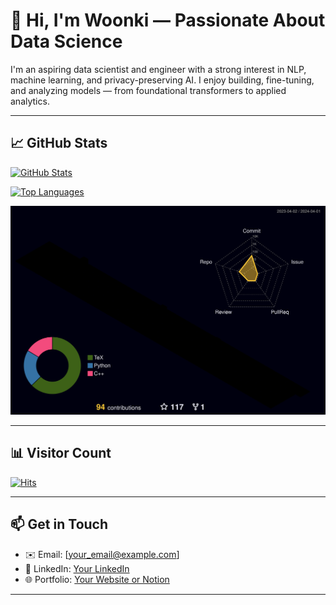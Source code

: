 # 👋 Hi, I'm Woonki — Passionate About Data Science

I'm an aspiring data scientist and engineer with a strong interest in NLP, machine learning, and privacy-preserving AI. I enjoy building, fine-tuning, and analyzing models — from foundational transformers to applied analytics.

---

## 📈 GitHub Stats

[![GitHub Stats](https://github-readme-stats.vercel.app/api?username=woonki94&show_icons=true&theme=dracula&cache_seconds=1800)](https://github.com/anuraghazra/github-readme-stats)

[![Top Languages](https://github-readme-stats.vercel.app/api/top-langs/?username=woonki94&layout=compact&theme=dracula&cache_seconds=1800)](https://github.com/anuraghazra/github-readme-stats)

![3D Contribution Graph](./profile-3d-contrib/profile-night-rainbow.svg)

---

## 📊 Visitor Count

[![Hits](https://hits.seeyoufarm.com/api/count/incr/badge.svg?url=https%3A%2F%2Fgithub.com%2Fwoonki94&count_bg=%2379C83D&title_bg=%23555555&icon=riseup.svg&icon_color=%23E7E7E7&title=visits&edge_flat=false)](https://hits.seeyoufarm.com)

---

## 📫 Get in Touch

- ✉️ Email: [your_email@example.com]
- 🔗 LinkedIn: [Your LinkedIn](https://www.linkedin.com/in/yourprofile)
- 🌐 Portfolio: [Your Website or Notion](https://your-site-link)

---

<!--
**woonki94/woonki94** is a ✨ special ✨ repository because its `README.md` appears on your GitHub profile.

Here are some ideas to get you started:

- 🔭 I’m currently working on ...
- 🌱 I’m currently learning ...
- 👯 I’m looking to collaborate on ...
- 🤔 I’m looking for help with ...
- 💬 Ask me about ...
- 📫 How to reach me ...
- 😄 Pronouns: ...
- ⚡ Fun fact ...
-->
